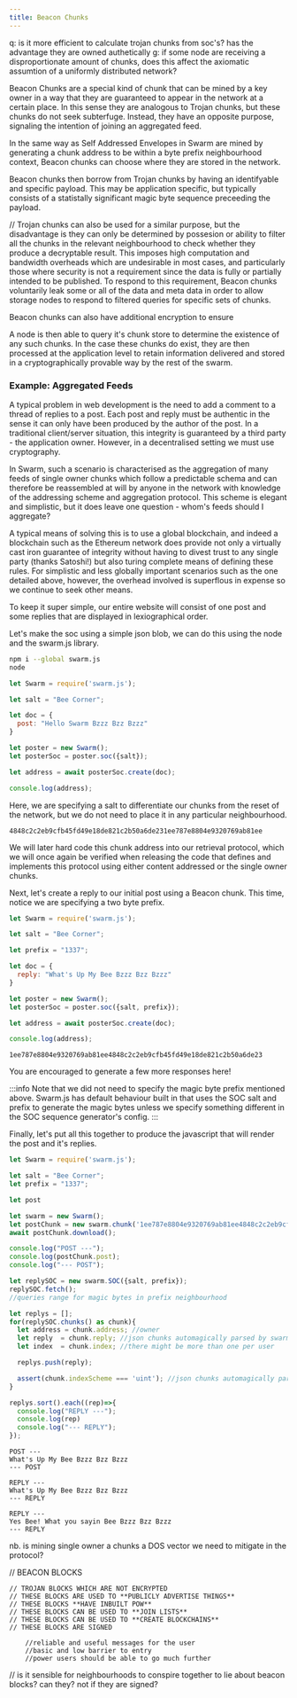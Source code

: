 ```yaml
---
title: Beacon Chunks
---
```


q: is it more efficient to calculate trojan chunks from soc's? has the advantage they are owned authetically
g: if some node are receiving a disproportionate amount of chunks, does this affect the axiomatic assumtion of a uniformly distributed network?

Beacon Chunks are a special kind of chunk that can be mined by a key owner in a way that they are guaranteed to appear in the network at a certain place. In this sense they are analogous to Trojan chunks, but these chunks do not seek subterfuge. Instead, they have an opposite purpose, signaling the intention of joining an aggregated feed.

In the same way as Self Addressed Envelopes in Swarm are mined by generating a chunk address to be within a byte prefix neighbourhood context, Beacon chunks can choose where they are stored in the network.

Beacon chunks then borrow from Trojan chunks by having an identifyable and specific payload. This may be application specific, but typically consists of a statistally significant magic byte sequence preceeding the payload.

// Trojan chunks can also be used for a similar purpose, but the disadvantage is they can only be determined by possesion or ability to filter all the chunks in the relevant neighbourhood to check whether they produce a decryptable result. This imposes high computation and bandwidth overheads which are undesirable in most cases, and particularly those where security is not a requirement since the data is fully or partially intended to be published. To respond to this requirement, Beacon chunks voluntarily leak some or all of the data and meta data in order to allow storage nodes to respond to filtered queries for specific sets of chunks. 

Beacon chunks can also have additional encryption to ensure 

A node is then able to query it's chunk store to determine the existence of any such chunks. In the case these chunks do exist, they are then processed at the application level to retain information delivered and stored in a cryptographically provable way by the rest of the swarm.

### Example: Aggregated Feeds

A typical problem in web development is the need to add a comment to a thread of replies to a post. Each post and reply must be authentic in the sense it can only have been produced by the author of the post. In a traditional client/server situation, this integrity is guaranteed by a third party - the application owner. However, in a decentralised setting we must use cryptography.

In Swarm, such a scenario is characterised as the aggregation of many feeds of single owner chunks which follow a predictable schema and can therefore be reassembled at will by anyone in the network with knowledge of the addressing scheme and aggregation protocol. This scheme is elegant and simplistic, but it does leave one question - whom's feeds should I aggregate?

A typical means of solving this is to use a global blockchain, and indeed a blockchain such as the Ethereum network does provide not only a virtually cast iron guarantee of integrity without having to divest trust to any single party (thanks Satoshi!) but also turing complete means of defining these rules. For simplistic and less globally important scenarios such as the one detailed above, however, the overhead involved is superflous in expense so we continue to seek other means.

To keep it super simple, our entire website will consist of one post and some replies that are displayed in lexiographical order.

Let's make the soc using a simple json blob, we can do this using the node and the swarm.js library.

```sh
npm i --global swarm.js
node
```

```js
let Swarm = require('swarm.js');

let salt = "Bee Corner";

let doc = {
  post: "Hello Swarm Bzzz Bzz Bzzz"
}

let poster = new Swarm();
let posterSoc = poster.soc({salt});

let address = await posterSoc.create(doc);

console.log(address);

```

Here, we are specifying a salt to differentiate our chunks from the reset of the network, but we do not need to place it in any particular neighbourhood.

```
4848c2c2eb9cfb45fd49e18de821c2b50a6de231ee787e8804e9320769ab81ee
```

We will later hard code this chunk address into our retrieval protocol, which we will once again be verified when releasing the code that defines and implements this protocol using either content addressed or the single owner chunks.

Next, let's create a reply to our initial post using a Beacon chunk. This time, notice we are specifying a two byte prefix. 

```js
let Swarm = require('swarm.js');

let salt = "Bee Corner";

let prefix = "1337";

let doc = {
  reply: "What's Up My Bee Bzzz Bzz Bzzz"
}

let poster = new Swarm();
let posterSoc = poster.soc({salt, prefix});

let address = await posterSoc.create(doc);

console.log(address);

```

```
1ee787e8804e9320769ab81ee4848c2c2eb9cfb45fd49e18de821c2b50a6de23
```

You are encouraged to generate a few more responses here!

:::info
Note that we did not need to specify the magic byte prefix mentioned above. Swarm.js has default behaviour built in that uses the SOC salt and prefix to generate the magic bytes unless we specify something different in the SOC sequence generator's config.
:::

Finally, let's put all this together to produce the javascript that will render the post and it's replies.

```js
let Swarm = require('swarm.js');

let salt = "Bee Corner";
let prefix = "1337";

let post 

let swarm = new Swarm();
let postChunk = new swarm.chunk('1ee787e8804e9320769ab81ee4848c2c2eb9cfb45fd49e18de821c2b50a6de23');
await postChunk.download();

console.log("POST ---");
console.log(postChunk.post);
console.log("--- POST");

let replySOC = new swarm.SOC({salt, prefix});
replySOC.fetch();
//queries range for magic bytes in prefix neighbourhood

let replys = [];
for(replySOC.chunks() as chunk){
  let address = chunk.address; //owner
  let reply  = chunk.reply; //json chunks automagically parsed by swarm.js
  let index  = chunk.index; //there might be more than one per user

  replys.push(reply);

  assert(chunk.indexScheme === 'uint'); //json chunks automagically parsed by swarm.js
}

replys.sort().each((rep)=>{
  console.log("REPLY ---");	
  console.log(rep)
  console.log("--- REPLY");
});

```

```
POST ---
What's Up My Bee Bzzz Bzz Bzzz
--- POST

REPLY ---
What's Up My Bee Bzzz Bzz Bzzz
--- REPLY

REPLY ---
Yes Bee! What you sayin Bee Bzzz Bzz Bzzz
--- REPLY
```


nb. is mining single owner a chunks a DOS vector we need to mitigate in the protocol?




// BEACON BLOCKS

	// TROJAN BLOCKS WHICH ARE NOT ENCRYPTED
	// THESE BLOCKS ARE USED TO **PUBLICLY ADVERTISE THINGS**
	// THESE BLOCKS **HAVE INBUILT POW**
	// THESE BLOCKS CAN BE USED TO **JOIN LISTS**
	// THESE BLOCKS CAN BE USED TO **CREATE BLOCKCHAINS**
	// THESE BLOCKS ARE SIGNED

		//reliable and useful messages for the user
		//basic and low barrier to entry
		//power users should be able to go much further

// is it sensible for neighbourhoods to conspire together to lie about beacon blocks? can they? not if they are signed?
